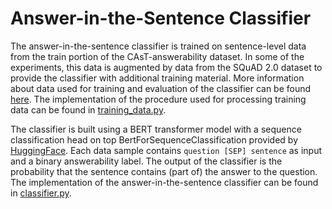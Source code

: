 # Answer-in-the-Sentence Classifier

The answer-in-the-sentence classifier is trained on sentence-level data from the train portion of the CAsT-answerability dataset. In some of the experiments, this data is augmented by data from the SQuAD 2.0 dataset to provide the classifier with additional training material. More information about data used for training and evaluation of the classifier can be found [here](../../data/README.md). The implementation of the procedure used for processing training data can be found in [training_data.py](training_data.py). 

The classifier is built using a BERT transformer model with a sequence classification head on top BertForSequenceClassification provided by [HuggingFace](https://huggingface.co/docs/transformers/model\_doc/bert\#transformers.BertForSequenceClassification). Each data sample contains `question [SEP] sentence` as input and a binary answerability label. The output of the classifier is the probability that the sentence contains (part of) the answer to the question. The implementation of the answer-in-the-sentence classifier can be found in [classifier.py](classifier.py).

